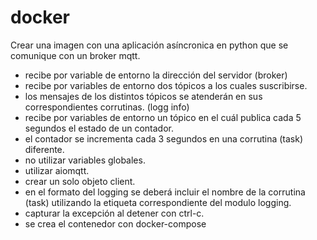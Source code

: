 # docker


Crear una imagen con una aplicación asíncronica en python que se comunique con un broker mqtt.

*    recibe por variable de entorno la dirección del servidor (broker)
*    recibe por variables de entorno dos tópicos a los cuales suscribirse.
*    los mensajes de los distintos tópicos se atenderán en sus correspondientes corrutinas. (logg info)
*    recibe por variables de entorno un tópico en el cuál publica cada 5 segundos el estado de un contador.
*    el contador se incrementa cada 3 segundos en una corrutina (task) diferente.
*    no utilizar variables globales.
*    utilizar aiomqtt.
*    crear un solo objeto client.
*    en el formato del logging se deberá incluir el nombre de la corrutina (task) utilizando la etiqueta correspondiente del modulo logging.
*    capturar la excepción al detener con ctrl-c.
*    se crea el contenedor con docker-compose